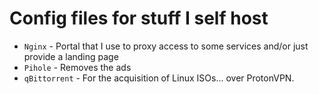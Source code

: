 # Config files for stuff I self host

- `Nginx` - Portal that I use to proxy access to some services and/or just provide a landing page
- `Pihole` - Removes the ads
- `qBittorrent` - For the acquisition of Linux ISOs... over ProtonVPN.

